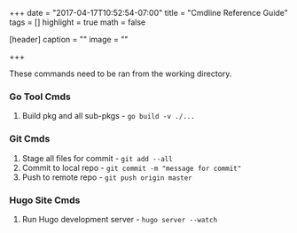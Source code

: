 +++
date = "2017-04-17T10:52:54-07:00"
title = "Cmdline Reference Guide"
tags = []
highlight = true
math = false

[header]
  caption = ""
  image = ""

+++

These commands need to be ran from the working directory.

### Go Tool Cmds

1. Build pkg and all sub-pkgs - ```go build -v ./...```

### Git Cmds

1. Stage all files for commit - ```git add --all```
2. Commit to local repo - ```git commit -m "message for commit"```
3. Push to remote repo - ```git push origin master```

### Hugo Site Cmds

1. Run Hugo development server - ```hugo server --watch```